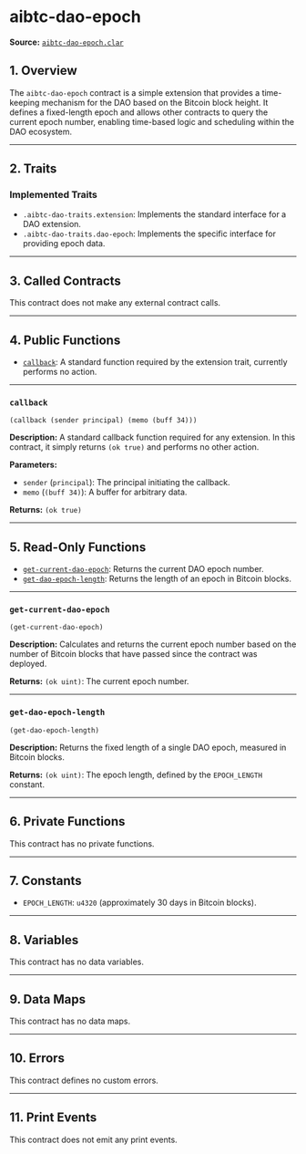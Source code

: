 # aibtc-dao-epoch

**Source:** [`aibtc-dao-epoch.clar`](../../../contracts/dao/extensions/aibtc-dao-epoch.clar)

## 1. Overview

The `aibtc-dao-epoch` contract is a simple extension that provides a time-keeping mechanism for the DAO based on the Bitcoin block height. It defines a fixed-length epoch and allows other contracts to query the current epoch number, enabling time-based logic and scheduling within the DAO ecosystem.

---

## 2. Traits

### Implemented Traits
- `.aibtc-dao-traits.extension`: Implements the standard interface for a DAO extension.
- `.aibtc-dao-traits.dao-epoch`: Implements the specific interface for providing epoch data.

---

## 3. Called Contracts

This contract does not make any external contract calls.

---

## 4. Public Functions

- [`callback`](#callback): A standard function required by the extension trait, currently performs no action.

---

### `callback`

`(callback (sender principal) (memo (buff 34)))`

**Description:**
A standard callback function required for any extension. In this contract, it simply returns `(ok true)` and performs no other action.

**Parameters:**
- `sender` (`principal`): The principal initiating the callback.
- `memo` (`(buff 34)`): A buffer for arbitrary data.

**Returns:**
`(ok true)`

---

## 5. Read-Only Functions

- [`get-current-dao-epoch`](#get-current-dao-epoch): Returns the current DAO epoch number.
- [`get-dao-epoch-length`](#get-dao-epoch-length): Returns the length of an epoch in Bitcoin blocks.

---

### `get-current-dao-epoch`

`(get-current-dao-epoch)`

**Description:**
Calculates and returns the current epoch number based on the number of Bitcoin blocks that have passed since the contract was deployed.

**Returns:**
`(ok uint)`: The current epoch number.

---

### `get-dao-epoch-length`

`(get-dao-epoch-length)`

**Description:**
Returns the fixed length of a single DAO epoch, measured in Bitcoin blocks.

**Returns:**
`(ok uint)`: The epoch length, defined by the `EPOCH_LENGTH` constant.

---

## 6. Private Functions

This contract has no private functions.

---

## 7. Constants

- `EPOCH_LENGTH`: `u4320` (approximately 30 days in Bitcoin blocks).

---

## 8. Variables

This contract has no data variables.

---

## 9. Data Maps

This contract has no data maps.

---

## 10. Errors

This contract defines no custom errors.

---

## 11. Print Events

This contract does not emit any print events.

